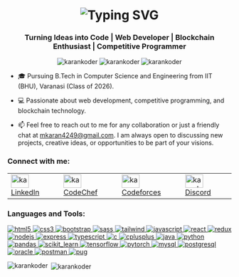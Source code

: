 <h1 align="center">
  <picture>
    <source srcset="https://readme-typing-svg.herokuapp.com?font=Fira+Code&size=32&pause=1000&color=FFFFFF&center=true&vCenter=true&width=800&lines=👋+Hi+there,+I'm+Karan+Kumar+Das;" media="(prefers-color-scheme: dark)">
    <img src="https://readme-typing-svg.herokuapp.com?font=Fira+Code&size=32&pause=1000&color=000000&center=true&vCenter=true&width=800&lines=👋+Hi+there,+I'm+Karan+Kumar+Das;" alt="Typing SVG">
  </picture>
</h1>



<h3 align="center">Turning Ideas into Code | Web Developer | Blockchain Enthusiast | Competitive Programmer</h3>

<p align="center">
  <img src="https://komarev.com/ghpvc/?username=karankoder&label=Profile%20views&color=0e75b6&style=flat" alt="karankoder" />
  <img src="https://img.shields.io/github/followers/karankoder?label=Followers" alt="karankoder" />
  <img src="https://img.shields.io/github/stars/karankoder?label=Stars" alt="karankoder" />
</p>

- 🎓 Pursuing B.Tech in Computer Science and Engineering from IIT (BHU), Varanasi (Class of 2026).

- 💻 Passionate about web development, competitive programming, and blockchain technology.

- 📫 Feel free to reach out to me for any collaboration or just a friendly chat at [mkaran4249@gmail.com](mailto:mkaran4249@gmail.com). I am always open to discussing new projects, creative ideas, or opportunities to be part of your visions.

<h3 align="left">Connect with me:</h3>
<div align="left">
  <table>
    <tr>
      <td>
        <a href="https://linkedin.com/in/karan-iitbhu" target="blank">
          <img src="https://raw.githubusercontent.com/rahuldkjain/github-profile-readme-generator/master/src/images/icons/Social/linked-in-alt.svg" alt="karan-iitbhu" height="30" width="40" />
          LinkedIn
        </a>
      </td>
      <td>
        <a href="https://www.codechef.com/users/karan_iit_bhu" target="blank">
          <img src="https://cdn.jsdelivr.net/npm/simple-icons@3.1.0/icons/codechef.svg" alt="karan_iit_bhu" height="30" width="40" />
          CodeChef
        </a>
      </td>
      <td>
        <a href="https://codeforces.com/profile/karan_k_d" target="blank">
          <img src="https://raw.githubusercontent.com/rahuldkjain/github-profile-readme-generator/master/src/images/icons/Social/codeforces.svg" alt="karan_k_d" height="30" width="40" />
          Codeforces
        </a>
      </td>
      <td>
        <a href="https://discord.gg/karankoder" target="blank">
          <img src="https://raw.githubusercontent.com/rahuldkjain/github-profile-readme-generator/master/src/images/icons/Social/discord.svg" alt="karankoder" height="30" width="40" />
          Discord
        </a>
      </td>
    </tr>
  </table>
</div>


<h3 align="left">Languages and Tools:</h3>
<p align="left">
  <a href="https://www.w3.org/html/" target="_blank" rel="noreferrer">
    <img src="https://img.shields.io/badge/html5-%23E34F26.svg?style=for-the-badge&logo=html5&logoColor=white" alt="html5"/>
  </a>
  <a href="https://www.w3schools.com/css/" target="_blank" rel="noreferrer">
    <img src="https://img.shields.io/badge/css3-%231572B6.svg?style=for-the-badge&logo=css3&logoColor=white" alt="css3"/>
  </a>
  <a href="https://getbootstrap.com" target="_blank" rel="noreferrer">
    <img src="https://img.shields.io/badge/bootstrap-%23563D7C.svg?style=for-the-badge&logo=bootstrap&logoColor=white" alt="bootstrap"/>
  </a>
  <a href="https://sass-lang.com" target="_blank" rel="noreferrer">
    <img src="https://img.shields.io/badge/sass-%23CC6699.svg?style=for-the-badge&logo=sass&logoColor=white" alt="sass"/>
  </a>
  <a href="https://tailwindcss.com/" target="_blank" rel="noreferrer">
    <img src="https://img.shields.io/badge/tailwindcss-%2338B2AC.svg?style=for-the-badge&logo=tailwind-css&logoColor=white" alt="tailwind"/>
  </a>
  <a href="https://www.javascript.com/" target="_blank" rel="noreferrer">
    <img src="https://img.shields.io/badge/javascript-%23F7DF1E.svg?style=for-the-badge&logo=javascript&logoColor=black" alt="javascript"/>
  </a>
  <a href="https://reactjs.org/" target="_blank" rel="noreferrer">
    <img src="https://img.shields.io/badge/react-%2320232a.svg?style=for-the-badge&logo=react&logoColor=%2361DAFB" alt="react"/>
  </a>
  <a href="https://redux.js.org" target="_blank" rel="noreferrer">
    <img src="https://img.shields.io/badge/redux-%23764ABC.svg?style=for-the-badge&logo=redux&logoColor=white" alt="redux"/>
  </a>
  <a href="https://nodejs.org/" target="_blank" rel="noreferrer">
    <img src="https://img.shields.io/badge/node.js-%2343853D.svg?style=for-the-badge&logo=node.js&logoColor=white" alt="nodejs"/>
  </a>
  <a href="https://expressjs.com/" target="_blank" rel="noreferrer">
    <img src="https://img.shields.io/badge/express.js-%23404d59.svg?style=for-the-badge&logo=express&logoColor=%2361DAFB" alt="express"/>
  </a>
  <a href="https://www.typescriptlang.org/" target="_blank" rel="noreferrer">
    <img src="https://img.shields.io/badge/typescript-%23007ACC.svg?style=for-the-badge&logo=typescript&logoColor=white" alt="typescript"/>
  </a>
  <a href="https://www.cprogramming.com/" target="_blank" rel="noreferrer">
    <img src="https://img.shields.io/badge/c-%2300599C.svg?style=for-the-badge&logo=c&logoColor=white" alt="c"/>
  </a>
  <a href="https://www.w3schools.com/cpp/" target="_blank" rel="noreferrer">
    <img src="https://img.shields.io/badge/c++-%2300599C.svg?style=for-the-badge&logo=c%2B%2B&logoColor=white" alt="cplusplus"/>
  </a>
  <a href="https://www.java.com" target="_blank" rel="noreferrer">
    <img src="https://img.shields.io/badge/java-%23ED8B00.svg?style=for-the-badge&logo=java&logoColor=white" alt="java"/>
  </a>
  <a href="https://www.python.org" target="_blank" rel="noreferrer">
    <img src="https://img.shields.io/badge/python-%233776AB.svg?style=for-the-badge&logo=python&logoColor=white" alt="python"/>
  </a>
  <a href="https://pandas.pydata.org/" target="_blank" rel="noreferrer">
    <img src="https://img.shields.io/badge/pandas-%23150458.svg?style=for-the-badge&logo=pandas&logoColor=white" alt="pandas"/>
  </a>
  <a href="https://scikit-learn.org/" target="_blank" rel="noreferrer">
    <img src="https://img.shields.io/badge/scikit--learn-%23F7931E.svg?style=for-the-badge&logo=scikit-learn&logoColor=white" alt="scikit_learn"/>
  </a>
  <a href="https://www.tensorflow.org" target="_blank" rel="noreferrer">
    <img src="https://img.shields.io/badge/tensorflow-%23FF6F00.svg?style=for-the-badge&logo=tensorflow&logoColor=white" alt="tensorflow"/>
  </a>
  <a href="https://pytorch.org/" target="_blank" rel="noreferrer">
    <img src="https://img.shields.io/badge/pytorch-%23EE4C2C.svg?style=for-the-badge&logo=pytorch&logoColor=white" alt="pytorch"/>
  </a>
  <a href="https://www.mysql.com/" target="_blank" rel="noreferrer">
    <img src="https://img.shields.io/badge/mysql-%2300f.svg?style=for-the-badge&logo=mysql&logoColor=white" alt="mysql"/>
  </a>
  <a href="https://www.postgresql.org" target="_blank" rel="noreferrer">
    <img src="https://img.shields.io/badge/postgresql-%23336791.svg?style=for-the-badge&logo=postgresql&logoColor=white" alt="postgresql"/>
  </a>
  <a href="https://www.oracle.com/" target="_blank" rel="noreferrer">
    <img src="https://img.shields.io/badge/oracle-%23F00000.svg?style=for-the-badge&logo=oracle&logoColor=white" alt="oracle"/>
  </a>
  <a href="https://postman.com" target="_blank" rel="noreferrer">
    <img src="https://img.shields.io/badge/postman-%23FF6C37.svg?style=for-the-badge&logo=postman&logoColor=white" alt="postman"/>
  </a>
  <a href="https://pugjs.org" target="_blank" rel="noreferrer">
    <img src="https://img.shields.io/badge/pug-E3C29B?style=for-the-badge&logo=pug&logoColor=black" alt="pug"/>
  </a>
</p>

<p><img align="left" src="https://github-readme-stats.vercel.app/api/top-langs?username=karankoder&show_icons=true&locale=en&layout=compact" alt="karankoder" /></p>

<p>&nbsp;<img align="center" src="https://github-readme-stats.vercel.app/api?username=karankoder&show_icons=true&cache_seconds=1800&locale=en" alt="karankoder" /></p>
